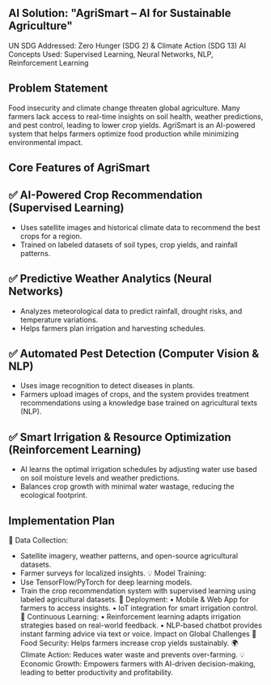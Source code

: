 ## AI Solution: "AgriSmart – AI for Sustainable Agriculture"
UN SDG Addressed: Zero Hunger (SDG 2) & Climate Action (SDG 13) AI Concepts Used: Supervised Learning, Neural Networks, NLP, Reinforcement Learning
## Problem Statement
Food insecurity and climate change threaten global agriculture. Many farmers lack access to real-time insights on soil health, weather predictions, and pest control, leading to lower crop yields. AgriSmart is an AI-powered system that helps farmers optimize food production while minimizing environmental impact.
## Core Features of AgriSmart
## ✅ AI-Powered Crop Recommendation (Supervised Learning)
-	Uses satellite images and historical climate data to recommend the best crops for a region.
-	Trained on labeled datasets of soil types, crop yields, and rainfall patterns.
## ✅ Predictive Weather Analytics (Neural Networks)
-	Analyzes meteorological data to predict rainfall, drought risks, and temperature variations.
-	Helps farmers plan irrigation and harvesting schedules.
## ✅ Automated Pest Detection (Computer Vision & NLP)
-	Uses image recognition to detect diseases in plants.
-	Farmers upload images of crops, and the system provides treatment recommendations using a knowledge base trained on agricultural texts (NLP).
## ✅ Smart Irrigation & Resource Optimization (Reinforcement Learning)
-	AI learns the optimal irrigation schedules by adjusting water use based on soil moisture levels and weather predictions.
-	Balances crop growth with minimal water wastage, reducing the ecological footprint.
## Implementation Plan
🚀 Data Collection:
-	Satellite imagery, weather patterns, and open-source agricultural datasets.
-	Farmer surveys for localized insights.
💡 Model Training:
-	Use TensorFlow/PyTorch for deep learning models.
-	Train the crop recommendation system with supervised learning using labeled agricultural datasets.
📲 Deployment:
•	Mobile & Web App for farmers to access insights.
•	IoT integration for smart irrigation control.
🔄 Continuous Learning:
•	Reinforcement learning adapts irrigation strategies based on real-world feedback.
•	NLP-based chatbot provides instant farming advice via text or voice.
Impact on Global Challenges
🌱 Food Security: Helps farmers increase crop yields sustainably. 🌍 Climate Action: Reduces water waste and prevents over-farming. 💡 Economic Growth: Empowers farmers with AI-driven decision-making, leading to better productivity and profitability.

